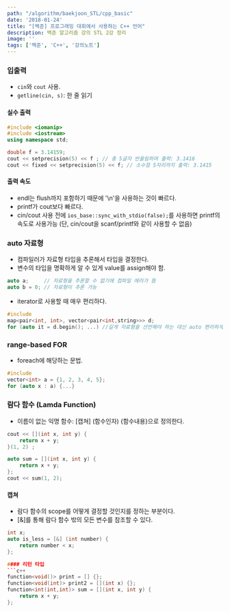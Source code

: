 ```yaml
---
path: "/algorithm/baekjoon_STL/cpp_basic"
date: '2018-01-24'
title: "[백준] 프로그래밍 대회에서 사용하는 C++ 언어"
description: 백준 알고리즘 강의 STL 2강 정리
image: ''
tags: ['백준', 'C++', '강의노트']
---
```


### 입출력
- `cin`와 `cout` 사용.
- `getline(cin, s)`: 한 줄 읽기

#### 실수 출력
```c++
#include <iomanip>
#include <iostream>
using namespace std;

double f = 3.14159;
cout << setprecision(5) << f ; // 총 5글자 반올림하여 출력: 3.1416
cout << fixed << setprecision(5) << f; // 소수점 5자리까지 출력: 3.1415
```

#### 출력 속도
- endl는 flush까지 포함하기 때문에 '\n'을 사용하는 것이 빠르다.
- printf가 cout보다 빠르다.
- cin/cout 사용 전에 `ios_base::sync_with_stdio(false);`를 사용하면  printf의 속도로 사용가능 (단, cin/cout을 scanf/printf와 같이 사용할 수 없음)

### auto 자료형
- 컴파일러가 자료형 타입을 추론해서 타입을 결정한다.
- 변수의 타입을 명확하게 알 수 있게 value를 assign해야 함.
```c++
auto a;     // 자료형을 추론할 수 없기에 컴파일 에러가 뜸
auto b = 0; // 자료형이 추론 가능
```
- iterator로 사용할 때 매우 편리하다.
```c++
#include
map<pair<int, int>, vector<pair<int,string>>> d;
for (auto it = d.begin(); ...) //길게 자료형을 선언해야 하는 대신 auto 편리하게 사용
```

### range-based FOR
- foreach에 해당하는 문법.
```c++
#include
vector<int> a = {1, 2, 3, 4, 5};
for (auto x : a) {...}
```

### 람다 함수 (Lamda Function)
- 이름이 없는 익명 함수: [캡쳐] (함수인자) {함수내용}으로 정의한다.
```c++
cout << [](int x, int y) {
    return x + y; 
}(1, 2) ;
```
```c++
auto sum = [](int x, int y) {
    return x + y;
};
cout << sum(1, 2);
```

#### 캡쳐
- 람다 함수의 scope를 어떻게 결정할 것인지를 정하는 부분이다.
- [&]를 통해 람다 함수 밖의 모든 변수를 참조할 수 있다.
```c++
int x;
auto is_less = [&] (int number) {
    return number < x;
};

#### 리턴 타입
```c++
function<void()> print = [] {};
function<void(int)> print2 = [](int x) {};
function<int(int,int)> sum = [](int x, int y) {
    return x + y;
};
```